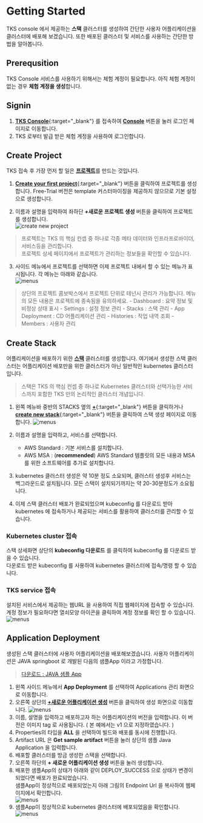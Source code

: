 # Getting Started

TKS console 에서 제공하는 **스택** 클러스터를 생성하여 간단한 사용자 어플리케이션을 클러스터에 배포해 보겠습니다. 또한 배포된 클러스터 및 서비스를 사용하는 간단한 방법을 알아봅니다.


## **Prerequsition**
TKS Console 서비스를 사용하기 위해서는 체험 계정이 필요합니다. 아직 체험 계정이 없는 경우 **체험 계정을 생성**합니다.


## **Signin**
1. [**TKS Console**](http://container.sktenterprise.com){:target="_blank"} 를 접속하여 [**Console**](https://ft-console.taco-cat.xyz/signin) 버튼을 눌러 로그인 페이지로 이동합니다. 
2. TKS 로부터 발급 받은 체험 계정을 사용하여 로그인합니다.


## **Create Project**

TKS 접속 후 가장 먼저 할 일은 [**프로젝트**](../core-concepts)를 만드는 것입니다.   

1. [**Create your first project**](https://ft-console.taco-cat.xyz/projects/create){:target="_blank"} 버튼을 클릭하여 프로젝트를 생성합니다. Free-Trial 버전은 template 커스터마이징을 제공하지 않으므로 기본 설정으로 생성합니다.

2. 이름과 설명을 입력하여 좌하단 **+새로운 프로젝트 생성** 버튼을 클릭하여 프로젝트를 생성합니다.   
![create new project](../assets/images/ft/create_new_project.png)
> 프로젝트는 TKS 의 핵심 컨셉 중 하나로 각종 메타 데이터와 인프라프로바이더, 서비스등을 관리합니다.   
프로젝트 상세 페이지에서 프로젝트가 관리하는 정보들을 확인할 수 있습니다.   

3. 사이드 메뉴에서 프로젝트를 선택하면 이제 프로젝트 내에서 할 수 있는 메뉴가 표시됩니다. 각 메뉴는 아래와 같습니다.   
![menus](../assets/images/ft/main_menu.png)
> 상단의 프로젝트 콤보박스에서 프로젝트 단위로 테넌시 관리가 가능합니다. 메뉴의 모든 내용은 프로젝트에 종속됨을 유의하세요.
	- Dashboard : 요약 정보 및 비정상 상태 표시 
	- Settings : 설정 정보 관리
	- Stacks : 스택 관리
	- App Deployment : CD 어플리케이션 관리
	- Histories : 작업 내역 조회
	- Members : 사용자 관리

## **Create Stack**

어플리케이션을 배포하기 위한 [**스택**](../core-concepts) 클러스터를 생성합니다. 여기에서 생성한 스택 클러스터는 어플리케이션 배포만을 위한 클러스터가 아닌 일반적인 kubernetes 클러스터입니다.
> 스택은 TKS 의 핵심 컨셉 중 하나로 Kubernetes 클러스터와 선택가능한 서비스까지 포함한 TKS 만의 논리적인 클러스터 개념입니다.

1. 왼쪽 메뉴바 중반의 STACKS 옆의 [**+**](https://ft-console.taco-cat.xyz/stacks/create){:target="_blank"} 버튼을 클릭하거나 [**create new stack**](https://ft-console.taco-cat.xyz/stacks/create){:target="_blank"} 버튼을 클릭하여 스택 생성 페이지로 이동합니다.
![menus](../assets/images/ft/create_new_stack.png)

2. 이름과 설명을 입력하고, 서비스를 선택합니다.
	- AWS Standard : 기본 서비스를 설치합니다.
	- AWS MSA : (**recommended**) AWS Standard 템플릿의 모든 내용과 MSA 를 위한 소프트웨어를 추가로 설치합니다.

3. kubernetes 클러스터 생성은 약 10분 정도 소요되며, 클러스터 생성후 서비스는 백그라운드로 설치됩니다. 모든 스택이 설치되기까지는 약 20-30분정도가 소요됩니다.

4. 이제 스택 클러스터 배포가 완료되었으며 kubeconfig 를 다운로드 받아 kubernetes 에 접속하거나 제공되는 서비스를 활용하여 클러스터를 관리할 수 있습니다.

### Kubernetes cluster 접속
스택 상세화면 상단의 **kubeconfig 다운로드** 를 클릭하여 kubeconfig 를 다운로드 받을 수 있습니다.   
다운로드 받은 kubeconfig 를 사용하여 kubernetes 클러스터에 접속/명령 할 수 있습니다.

### TKS service 접속
설치된 서비스에서 제공하는 웹URL 을 사용하여 직접 웹페이지에 접속할 수 있습니다. 계정 정보가 필요하다면 열쇠모양 아이콘을 클릭하여 계정 정보를 확인 할 수 있습니다.
![menus](../assets/images/ft/stack_service_endpoint.png)



## **Application Deployment**
생성된 스택 클러스터에 사용자 어플리케이션을 배포해보겠습니다. 사용자 어플리케이션은 JAVA springboot 로 개발된 다음의 샘플App 이라고 가정합니다.
> [다운로드 : JAVA 샘플 App](http://ab846aadb5b974536a0463a29ed866f5-200924269.ap-northeast-2.elb.amazonaws.com:8081/repository/my-release-repo/default/petclinic/1.0/petclinic-1.0.jar)

1. 왼쪽 사이드 메뉴에서 **App Deployment** 를 선택하여 Applications 관리 화면으로 이동합니다. 
2. 오른쪽 상단의 [**+새로운 어플리케이션 생성**](https://ft-console.taco-cat.xyz/apps/create) 버튼을 클릭하여 생성 화면으로 이동합니다.
![menus](../assets/images/ft/app-serve-create.png)
3. 이름, 설명을 입력하고 배포하고자 하는 어플리케이션의 버전을 입력합니다. 이 버전은 이미지 tag 로 사용됩니다. ( 본 예에서는 v1 으로 지정하였습니다. )
4. Properties의 타입을 **ALL** 을 선택하여 빌드와 배포를 동시에 진행합니다.
5. Artifact URL 은 **Get sample artifact** 버튼을 눌러 상단의 샘플 Java Application 을 입력합니다.
6. 배포할 클러스터를 방금 생성한 스택을 선택합니다.
7. 오른쪽 하단의 **+ 새로운 어플리케이션 생성** 버튼을 눌러 생성합니다.
8. 배포한 샘플App의 상태가 아래와 같이 DEPLOY_SUCCESS 으로 상태가 변경이 되었다면 배포가 완료되었습니다.   
샘플App이 정상적으로 배포되었는지 아래 그림의 Endpoint Url 을 복사하여 웹페이지에서 확인합니다.   
![menus](../assets/images/ft/app-serve-complete.png) 
9. 샘플App이 정상적으로 kubernetes 클러스터에 배포되었음을 확인합니다.   
![menus](../assets/images/ft/app-serve-example.png)


